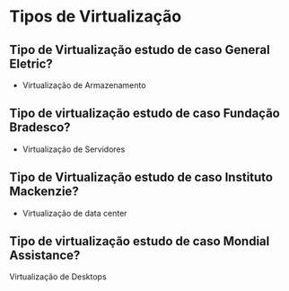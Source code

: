 # Tipos de Virtualização

## Tipo de Virtualização estudo de caso General Eletric?
- Virtualização de Armazenamento

## Tipo de virtualização estudo de caso Fundação Bradesco?
- Virtualização de Servidores

## Tipo de Virtualização estudo de caso Instituto Mackenzie?
- Virtualização de data center

## Tipo de virtualização estudo de caso Mondial Assistance?
 Virtualização de Desktops
